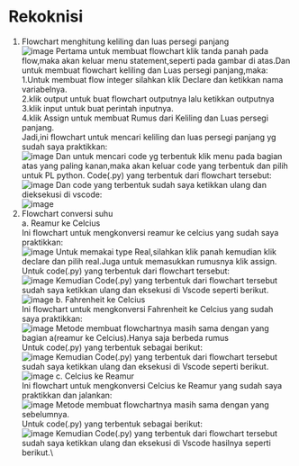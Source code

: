 # Rekoknisi
1. Flowchart menghitung keliling dan luas persegi panjang\
![image](https://github.com/IsmedQalyubi/Rekoknisi/blob/main/Screenshot%20(62).png) 
Pertama untuk membuat flowchart klik tanda panah pada flow,maka akan keluar menu statement,seperti pada gambar di atas.Dan untuk membuat flowchart keliling dan Luas persegi panjang,maka:\
1.Untuk membuat flow integer silahkan klik Declare dan ketikkan nama variabelnya. \
2.klik output untuk buat flowchart outputnya lalu ketikkan outputnya\
3.klik input untuk buat perintah inputnya. \
4.klik Assign untuk membuat Rumus dari Keliling dan Luas persegi panjang.\
Jadi,ini flowchart untuk mencari keliling dan luas persegi panjang yg sudah saya praktikkan:\
![image](https://github.com/IsmedQalyubi/Rekoknisi/blob/main/Screenshot%20(46).png) 
Dan untuk mencari code yg terbentuk klik menu pada bagian atas yang paling kanan,maka akan keluar code yang terbentuk dan pilih untuk PL python. Code(.py) yang terbentuk dari flowchart tersebut:
![image](https://github.com/IsmedQalyubi/Rekoknisi/blob/main/Screenshot%20(48).png) 
Dan code yang terbentuk sudah saya ketikkan ulang dan dieksekusi di vscode:\
![image](https://github.com/IsmedQalyubi/Rekoknisi/blob/main/Screenshot%20(49).png) 
2. Flowchart conversi suhu\
a. Reamur ke Celcius\
Ini flowchart untuk mengkonversi reamur ke celcius yang sudah saya praktikkan:\
![image](https://github.com/IsmedQalyubi/Rekoknisi/blob/main/Screenshot%20(50).png) 
Untuk memakai type Real,silahkan klik panah kemudian klik declare dan pilih real.Juga untuk memasukkan rumusnya klik assign.\
Untuk code(.py) yang terbentuk dari flowchart tersebut:\
![image](https://github.com/IsmedQalyubi/Rekoknisi/blob/main/Screenshot%20(51).png) 
Kemudian Code(.py) yang terbentuk dari flowchart tersebut sudah saya ketikkan ulang dan eksekusi di Vscode seperti berikut. 
![image](https://github.com/IsmedQalyubi/Rekoknisi/blob/main/Screenshot%20(52).png) 
b. Fahrenheit ke Celcius\
Ini flowchart untuk mengkonversi Fahrenheit ke Celcius yang sudah saya praktikkan:\
![image](https://github.com/IsmedQalyubi/Rekoknisi/blob/main/Screenshot%20(53).png) 
Metode membuat flowchartnya masih sama dengan yang bagian a(reamur ke Celcius).Hanya saja berbeda rumus\
Untuk code(.py) yang terbentuk sebagai berikut:\
![image](https://github.com/IsmedQalyubi/Rekoknisi/blob/main/Screenshot%20(54).png) 
Kemudian Code(.py) yang terbentuk dari flowchart tersebut sudah saya ketikkan ulang dan eksekusi di Vscode seperti berikut.\
![image](https://github.com/IsmedQalyubi/Rekoknisi/blob/main/Screenshot%20(55).png) 
c. Celcius ke Reamur\
Ini flowchart untuk mengkonversi Celcius  ke Reamur yang sudah saya praktikkan dan jalankan:\
![image](https://github.com/IsmedQalyubi/Rekoknisi/blob/main/Screenshot%20(56).png) 
Metode membuat flowchartnya masih sama dengan yang sebelumnya.\
Untuk code(.py) yang terbentuk sebagai berikut:\
![image](https://github.com/IsmedQalyubi/Rekoknisi/blob/main/Screenshot%20(57).png) 
Kemudian Code(.py) yang terbentuk dari flowchart tersebut sudah saya ketikkan ulang dan eksekusi di Vscode hasilnya seperti berikut.\











